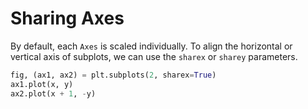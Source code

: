 # Sharing Axes

By default, each `Axes` is scaled individually. To align the horizontal or vertical axis of subplots, we can use the `sharex` or `sharey` parameters.

```python
fig, (ax1, ax2) = plt.subplots(2, sharex=True)
ax1.plot(x, y)
ax2.plot(x + 1, -y)
```

